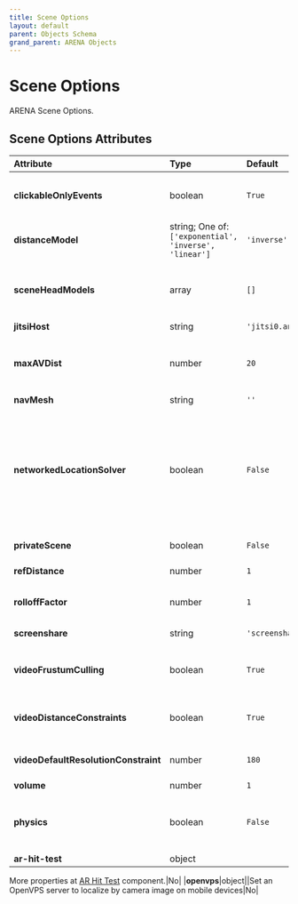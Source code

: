 ```yaml
---
title: Scene Options
layout: default
parent: Objects Schema
grand_parent: ARENA Objects
---
```


<!--CAUTION: This file is autogenerated from https://github.com/arenaxr/arena-schemas. Changes made here may be overwritten.-->


Scene Options
=============


ARENA Scene Options.

Scene Options Attributes
-------------------------

|Attribute|Type|Default|Description|Required|
| :--- | :--- | :--- | :--- | :--- |
|**clickableOnlyEvents**|boolean|```True```|True = publish only mouse events for objects with click-listeners; False = all objects publish mouse events.|No|
|**distanceModel**|string; One of: ```['exponential', 'inverse', 'linear']```|```'inverse'```|Algorithm to use to reduce the volume of the audio source as it moves away from the listener.|No|
|**sceneHeadModels**|array|```[]```|Define the default head model(s) for the scene in a list. Users may still choose from the ARENA default list of head models as well.|No|
|**jitsiHost**|string|```'jitsi0.andrew.cmu.edu:8443'```|Jitsi host used for this scene.|No|
|**maxAVDist**|number|```20```|Maximum distance between cameras/users until audio and video are cut off. For saving bandwidth on scenes with large amounts of user activity at once.|Yes|
|**navMesh**|string|```''```|Navigation Mesh URL.|No|
|**networkedLocationSolver**|boolean|```False```|ARMarker location solver parameter. By default (networkedLocationSolver=false) clients solve camera location locally when a static marker is detected. When true, publishes marker detections (to realm/g/a/camera-name) and defers all tag solving of client camera to a solver sitting on pubsub.|No|
|**privateScene**|boolean|```False```|False = scene will be visible; True = scene will not show in listings.|Yes|
|**refDistance**|number|```1```|Distance at which the volume reduction starts taking effect.|No|
|**rolloffFactor**|number|```1```|How quickly the volume is reduced as the source moves away from the listener.|No|
|**screenshare**|string|```'screenshare'```|Name of the 3D object used when sharing desktop.|No|
|**videoFrustumCulling**|boolean|```True```|If false, will disable video frustum culling (video frustum culling stops video from users outside of view).|No|
|**videoDistanceConstraints**|boolean|```True```|If false, will disable video distance constraints (video resolution decreases with distance from users in view).|No|
|**videoDefaultResolutionConstraint**|number|```180```|Sets the default max resolution for all users. Ignored when videoDistanceConstraints = true.|No|
|**volume**|number|```1```|Volume for users in a scene.|No|
|**physics**|boolean|```False```|If true, will load the aframe-physics-system. Required for the following: `dynamic-body`, `static-body`, `impulse`, `collision-listener`.|Yes|
|**ar-hit-test**|object||A-Frame AR Hit Test Settings.

More properties at <a href='https://aframe.io/docs/1.5.0/components/ar-hit-test.html'>AR Hit Test</a> component.|No|
|**openvps**|object||Set an OpenVPS server to localize by camera image on mobile devices|No|
